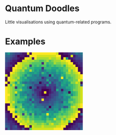 # Quantum Doodles
Little visualisations using quantum-related programs. 

# Examples
![QPE pattern](examples/qpe_animation_perfect.gif)
